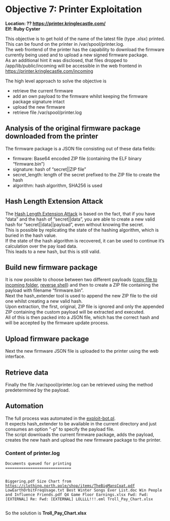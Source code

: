 <h1 id="objective-7-printer-exploitation">Objective 7: Printer Exploitation</h1>
<p><strong>Location: ?? <a href="https://printer.kringlecastle.com/">https://printer.kringlecastle.com/</a></strong><br>
<strong>Elf: Ruby Cyster</strong></p>
<p>This objective is to get hold of the name of the latest file (type .xlsx) printed. This can be found on the printer in /var/spool/printer.log.<br>
The web frontend of the printer has the capability to download the firmware currently being used and to upload a new signed firmware package.<br>
As an additional hint it was disclosed, that files dropped to /app/lib/public/incoming will be accessible in the web frontend in <a href="https://printer.kringlecastle.com/incoming">https://printer.kringlecastle.com/incoming</a></p>
<p>The high level approach to solve the objective is</p>
<ul>
<li>retrieve the current firmware</li>
<li>add an own payload to the firmware whilst keeping the firmware package signature intact</li>
<li>upload the new firmware</li>
<li>retrieve file /var/spool/printer.log</li>
</ul>
<h2 id="analysis-of-the-original-firmware-package-downloaded-from-the-printer">Analysis of the original firmware package downloaded from the printer</h2>
<p>The firmware package is a JSON file consisting out of these data fields:</p>
<ul>
<li>firmware: Base64 encoded ZIP file (containing the ELF binary “firmware.bin”)</li>
<li>signature: hash of “secret||ZIP file”</li>
<li>secret_length: length of the secret prefixed to the ZIP file to create the hash</li>
<li>algorithm: hash algorithm, SHA256 is used</li>
</ul>
<h2 id="hash-length-extension-attack">Hash Length Extension Attack</h2>
<p>The <a href="https://blog.skullsecurity.org/2012/everything-you-need-to-know-about-hash-length-extension-attacks">Hash Length Extension Attack</a> is based on the fact, that if you have “data” and the hash of “secret||data”, you are able to create a new valid hash for “secret||data||payload”, even without knowing the secret.<br>
This is possible by replicating the state of the hashing algorithm, which is buried in the hash value.<br>
If the state of the hash algorithm is recovered, it can be used to continue it’s calculation over the pay load data.<br>
This leads to a new hash, but this is still valid.</p>
<h2 id="build-new-firmware-package">Build new firmware package</h2>
<p>It is now possible to choose between two different payloads (<a href="https://github.com/joergschwarzwaelder/hhc2021/blob/master/Objective-7/payload-copy">copy file to incoming folder</a>, <a href="https://github.com/joergschwarzwaelder/hhc2021/blob/master/Objective-7/payload-reverse-shell">reverse shell</a>) and then to create a ZIP file containing the payload with filename “firmware.bin”.<br>
Next the hash_extender tool is used to append the new ZIP file to the old one whilst creating a new valid hash.<br>
Upon extraction, the first, original, ZIP file is ignored and only the appended ZIP containing the custom payload will be extracted and executed.<br>
All of this is then packed into a JSON file, which has the correct hash and will be accepted by the firmware update process.</p>
<h2 id="upload-firmware-package">Upload firmware package</h2>
<p>Next the new firmware JSON file is uploaded to the printer using the web interface.</p>
<h2 id="retrieve-data">Retrieve data</h2>
<p>Finally the file /var/spool/printer.log can be retrieved using the method predetermined by the payload.</p>
<h2 id="automation">Automation</h2>
<p>The full process was automated in the <a href="https://github.com/joergschwarzwaelder/hhc2021/blob/master/Objective-7/exploit-bot.pl">exploit-bot.pl</a>.<br>
It expects hash_extender to be available in the current directory and just consumes an option “-p” to specify the payload file.<br>
The script downloads the current firmware package, adds the payload, creates the new hash and upload the new firmware package to the printer.</p>
<h3 id="content-of-printer.log">Content of printer.log</h3>
<pre><code>Documents queued for printing
=============================

Biggering.pdf
Size Chart from https://clothing.north.pole/shop/items/TheBigMansCoat.pdf
LowEarthOrbitFreqUsage.txt
Best Winter Songs Ever List.doc
Win People and Influence Friends.pdf
Q4 Game Floor Earnings.xlsx
Fwd: Fwd: [EXTERNAL] Re: Fwd: [EXTERNAL] LOLLLL!!!.eml
Troll_Pay_Chart.xlsx
</code></pre>
<p>So the solution is <strong>Troll_Pay_Chart.xlsx</strong></p>

